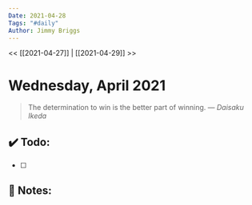 ```yaml
---
Date: 2021-04-28
Tags: "#daily"
Author: Jimmy Briggs
---
```


<< [[2021-04-27]] | [[2021-04-29]] >>

# Wednesday, April 2021

> The determination to win is the better part of winning.
> &mdash; <cite>Daisaku Ikeda</cite>


## ✔️ Todo:

- [ ] 

## 📝 Notes: